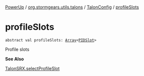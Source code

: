 [PowerUp](../../index.md) / [org.stormgears.utils.talons](../index.md) / [TalonConfig](index.md) / [profileSlots](./profile-slots.md)

# profileSlots

`abstract val profileSlots: `[`Array`](https://kotlinlang.org/api/latest/jvm/stdlib/kotlin/-array/index.html)`<`[`PIDSlot`](../-p-i-d-slot/index.md)`>`

Profile slots

**See Also**

[TalonSRX.selectProfileSlot](#)

